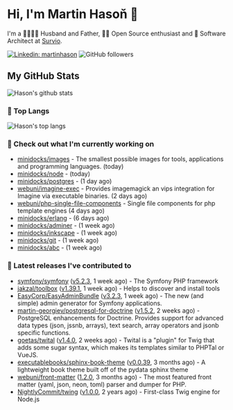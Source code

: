 # Hi, I'm Martin Hasoň 👋

I'm a 👨‍👩‍👧‍👦 Husband and Father, 🧑‍💻 Open Source enthusiast and 📐 Software Architect at [Survio](https://www.survio.com).

[![Linkedin: martinhason](https://img.shields.io/badge/-Martin%20Hasoň-blue?style=flat-square&logo=Linkedin&logoColor=white&link=https://www.linkedin.com/in/martinhason/)](https://www.linkedin.com/in/martinhason/)
![GitHub followers](https://img.shields.io/github/followers/hason?label=Follow&style=social)


## My GitHub Stats
![Hason's github stats](https://github-readme-stats.vercel.app/api?username=hason&show_icons=true&include_all_commits=true&theme=dracula&hide_border=true&hide_title=true)

### 💾 Top Langs
![Hason's top langs](https://github-readme-stats.vercel.app/api/top-langs/?username=hason&layout=compact&theme=dracula&hide_border=true&hide_title=true)

### 👷 Check out what I'm currently working on

- [minidocks/images](https://github.com/minidocks/images) - The smallest possible images for tools, applications and programming languages. (today)
- [minidocks/node](https://github.com/minidocks/node) -  (today)
- [minidocks/postgres](https://github.com/minidocks/postgres) -  (1 day ago)
- [webuni/imagine-exec](https://github.com/webuni/imagine-exec) - Provides imagemagick an vips integration for Imagine via executable binaries. (2 days ago)
- [webuni/php-single-file-components](https://github.com/webuni/php-single-file-components) - Single file components for php template engines (4 days ago)
- [minidocks/erlang](https://github.com/minidocks/erlang) -  (6 days ago)
- [minidocks/adminer](https://github.com/minidocks/adminer) -  (1 week ago)
- [minidocks/inkscape](https://github.com/minidocks/inkscape) -  (1 week ago)
- [minidocks/git](https://github.com/minidocks/git) -  (1 week ago)
- [minidocks/abc](https://github.com/minidocks/abc) -  (1 week ago)

### 🔭 Latest releases I've contributed to

- [symfony/symfony](https://github.com/symfony/symfony) ([v5.2.3](https://github.com/symfony/symfony/releases/tag/v5.2.3), 1 week ago) - The Symfony PHP framework
- [jakzal/toolbox](https://github.com/jakzal/toolbox) ([v1.39.1](https://github.com/jakzal/toolbox/releases/tag/v1.39.1), 1 week ago) - Helps to discover and install tools
- [EasyCorp/EasyAdminBundle](https://github.com/EasyCorp/EasyAdminBundle) ([v3.2.3](https://github.com/EasyCorp/EasyAdminBundle/releases/tag/v3.2.3), 1 week ago) - The new (and simple) admin generator for Symfony applications.
- [martin-georgiev/postgresql-for-doctrine](https://github.com/martin-georgiev/postgresql-for-doctrine) ([v1.5.2](https://github.com/martin-georgiev/postgresql-for-doctrine/releases/tag/v1.5.2), 2 weeks ago) - PostgreSQL enhancements for Doctrine. Provides support for advanced data types (json, jssnb, arrays), text search, array operators and jsonb specific functions.
- [goetas/twital](https://github.com/goetas/twital) ([v1.4.0](https://github.com/goetas/twital/releases/tag/v1.4.0), 2 weeks ago) - Twital is a &#34;plugin&#34; for Twig that adds some sugar syntax, which makes its templates similar to PHPTal or VueJS.
- [executablebooks/sphinx-book-theme](https://github.com/executablebooks/sphinx-book-theme) ([v0.0.39](https://github.com/executablebooks/sphinx-book-theme/releases/tag/v0.0.39), 3 months ago) - A lightweight book theme built off of the pydata sphinx theme
- [webuni/front-matter](https://github.com/webuni/front-matter) ([1.2.0](https://github.com/webuni/front-matter/releases/tag/1.2.0), 3 months ago) - The most featured front matter (yaml, json, neon, toml) parser and dumper for PHP.
- [NightlyCommit/twing](https://github.com/NightlyCommit/twing) ([v1.0.0](https://github.com/NightlyCommit/twing/releases/tag/v1.0.0), 2 years ago) - First-class Twig engine for Node.js
